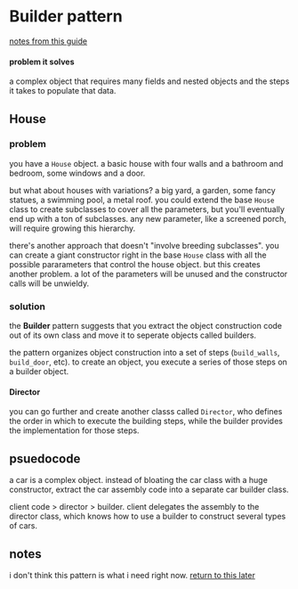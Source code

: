 # Builder pattern
[notes from this guide](https://refactoring.guru/design-patterns/builder)

#### problem it solves
a complex object that requires many fields and nested objects and the steps it takes to populate that data.


## House

### problem
you have a `House` object. a basic house with four walls and a bathroom and bedroom, some windows and a door. 

but what about houses with variations? a big yard, a garden, some fancy statues, a swimming pool, a metal roof. you could extend the base `House` class to create subclasses to cover all the parameters, but you'll eventually end up with a ton of subclasses. any new parameter, like a screened porch, will require growing this hierarchy.

there's another approach that doesn't "involve breeding subclasses". you can create a giant constructor right in the base `House` class with all the possible pararameters that control the house object. but this creates another problem. a lot of the parameters will be unused and the constructor calls will be unwieldy.

### solution
the **Builder** pattern suggests that you extract the object construction code out of its own class and move it to seperate objects called builders.

the pattern organizes object construction into a set of steps (`build_walls`, `build_door`, etc). to create an object, you execute a series of those steps on a builder object.

#### Director
you can go further and create another classs called `Director`, who defines the order in which to execute the building steps, while the builder provides the implementation for those steps.

## psuedocode
a car is a complex object. instead of bloating the car class with a huge constructor, extract the car assembly code into a separate car builder class.

client code > director > builder. client delegates the assembly to the director class, which knows how to use a builder to construct several types of cars.

## notes
i don't think this pattern is what i need right now. [return to this later](https://refactoring.guru/design-patterns/builder#structure)
